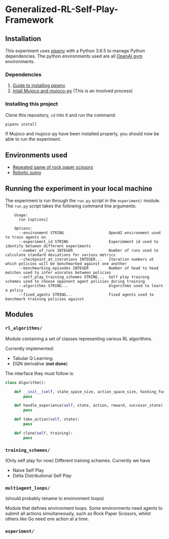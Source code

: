 # Generalized-RL-Self-Play-Framework


## Installation

This experiment uses [pipenv](https://pipenv.readthedocs.io/en/latest/) with a Python 3.6.5 to manage Python dependencies. The python environments used are all [OpenAI gym](https://gym.openai.com/) environments.

### Dependencies

1. [Guide to installing pipenv](https://pipenv.readthedocs.io/en/latest/install/#installing-pipenv)
2. [Intall Mujoco and mujoco-py](https://github.com/openai/mujoco-py) (This is an involved process)


### Installing this project

Clone this repository, `cd` into it and run the command:

```bash
pipenv install
```

If Mujoco and mujoco-py have been installed properly, you should now be able to run the experiment.

## Environments used

+ [Repeated game of rock paper scissors](https://github.com/Danielhp95/gym-rock-paper-scissors)
+ [Robotic sumo](https://github.com/openai/robosumo)

## Running the experiment in your local machine

The experiment is run through the `run.py` script in the `experiment/` module. The `run.py` script takes the following command line arguments:

```
    Usage:
      run [options]

    Options:
      --environment STRING                    OpenAI environment used to train agents on
      --experiment_id STRING                  Experimment id used to identify between different experiments
      --number_of_runs INTEGER                Number of runs used to calculate standard deviations for various metrics
      --checkpoint_at_iterations INTEGER...   Iteration numbers at which policies will be benchmarked against one another
      --benchmarking_episodes INTEGER         Number of head to head matches used to infer winrates between policies
      --self_play_training_schemes STRING...  Self play training schemes used to choose opponent agent policies during training
      --algorithms STRING...                  Algorithms used to learn a policy
      --fixed_agents STRING...                Fixed agents used to benchmark training policies against

```

## Modules

### `rl_algorithms/`

Module containing a set of classes representing various RL algorithms.

Currently implemented:
+ Tabular Q Learning.
+ DQN derivative (**not done**)


 The interface they must follow is:

```python
class Algorithm():

    def __init__(self, state_space_size, action_space_size, hashing_function, learning_rate, training):
        pass

    def handle_experience(self, state, action, reward, succesor_state):
        pass

    def take_action(self, state):
        pass

    def clone(self, training):
        pass
```


### `training_schemes/`

(Only self play for now) Different training schemes. Currently we have
+ Naive Self Play
+ Delta Distributional Self Play

### `multiagent_loops/`
(should probably rename to environment loops)

Module that defines environment loops. Some environments need agents to submit all actions simultaneously, such as Rock Paper Scissors, whilst others like Go need one action at a time.

### `experiment/`

